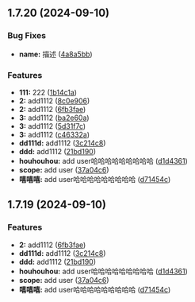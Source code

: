 ## 1.7.20 (2024-09-10)


### Bug Fixes

* **name:** 描述 ([4a8a5bb](https://github.com/miaowenjing/mono_test/commit/4a8a5bbb03a5993f66390b07077e9361e5f1cf2d))


### Features

* **111:** 222 ([1b14c1a](https://github.com/miaowenjing/mono_test/commit/1b14c1a57daf3e404674b47a55befc7eaae1f701))
* **2:** add1112 ([8c0e906](https://github.com/miaowenjing/mono_test/commit/8c0e906a56402b5ce1976d0e4b8305e95b9fbbcc))
* **2:** add1112 ([6fb3fae](https://github.com/miaowenjing/mono_test/commit/6fb3faefb9dd82d114f9b97e3627819a576ec255))
* **3:** add1112 ([ba2e60a](https://github.com/miaowenjing/mono_test/commit/ba2e60ae4b1b6bc5e8e7bbf203d9ed0f8290ecd7))
* **3:** add1112 ([5d31f7c](https://github.com/miaowenjing/mono_test/commit/5d31f7c7d0a3cbdf1147b59a7bbed84a4df7c990))
* **3:** add1112 ([c46332a](https://github.com/miaowenjing/mono_test/commit/c46332a6e8423c2c6a8a8a6695e97bfcf48e023c))
* **dd111d:** add1112 ([3c214c8](https://github.com/miaowenjing/mono_test/commit/3c214c8afdf15dd6b5e6aeb16296ef3fbe65fec0))
* **ddd:** add1112 ([21bd190](https://github.com/miaowenjing/mono_test/commit/21bd190fc10166c2cac22ce0209cf50200c7d773))
* **houhouhou:** add user哈哈哈哈哈哈哈哈哈 ([d1d4361](https://github.com/miaowenjing/mono_test/commit/d1d43619edf4a8bc8f379ae3adfdf3d6a9d38a5b))
* **scope:** add user ([37a04c6](https://github.com/miaowenjing/mono_test/commit/37a04c6ed1f6879a3cba9622f77f0ea105b5aa69))
* **嘻嘻嘻:** add user哈哈哈哈哈哈哈哈哈 ([d71454c](https://github.com/miaowenjing/mono_test/commit/d71454c95d692c60c7da672caeee71878f481b14))



## 1.7.19 (2024-09-10)


### Features

* **2:** add1112 ([6fb3fae](https://github.com/miaowenjing/mono_test/commit/6fb3faefb9dd82d114f9b97e3627819a576ec255))
* **dd111d:** add1112 ([3c214c8](https://github.com/miaowenjing/mono_test/commit/3c214c8afdf15dd6b5e6aeb16296ef3fbe65fec0))
* **ddd:** add1112 ([21bd190](https://github.com/miaowenjing/mono_test/commit/21bd190fc10166c2cac22ce0209cf50200c7d773))
* **houhouhou:** add user哈哈哈哈哈哈哈哈哈 ([d1d4361](https://github.com/miaowenjing/mono_test/commit/d1d43619edf4a8bc8f379ae3adfdf3d6a9d38a5b))
* **scope:** add user ([37a04c6](https://github.com/miaowenjing/mono_test/commit/37a04c6ed1f6879a3cba9622f77f0ea105b5aa69))
* **嘻嘻嘻:** add user哈哈哈哈哈哈哈哈哈 ([d71454c](https://github.com/miaowenjing/mono_test/commit/d71454c95d692c60c7da672caeee71878f481b14))



